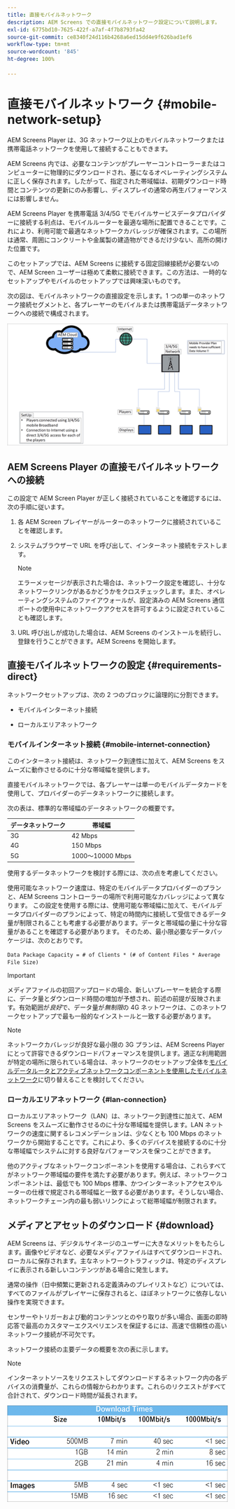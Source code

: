 ```yaml
---
title: 直接モバイルネットワーク
description: AEM Screens での直接モバイルネットワーク設定について説明します。
exl-id: 6775bd10-7625-422f-a7af-4f7b8793fa42
source-git-commit: ce8340f24d116b4268a6ed15dd4e9f626bad1ef6
workflow-type: tm+mt
source-wordcount: '845'
ht-degree: 100%

---
```


# 直接モバイルネットワーク {#mobile-network-setup}

 AEM Screens Player は、3G ネットワーク以上のモバイルネットワークまたは携帯電話ネットワークを使用して接続することもできます。

AEM Screens 内では、必要なコンテンツがプレーヤーコントローラーまたはコンピューターに物理的にダウンロードされ、基になるオペレーティングシステムに正しく保存されます。したがって、指定された帯域幅は、初期ダウンロード時間とコンテンツの更新にのみ影響し、ディスプレイの通常の再生パフォーマンスには影響しません。

AEM Screens Player を携帯電話 3/4/5G でモバイルサービスデータプロバイダーに接続する利点は、モバイルルーターを最適な場所に配置できることです。これにより、利用可能で最適なネットワークカバレッジが確保されます。この場所は通常、周囲にコンクリートや金属製の建造物ができるだけ少ない、高所の開けた位置です。

このセットアップでは、AEM Screens に接続する固定回線接続が必要ないので、AEM Screen ユーザーは極めて柔軟に接続できます。この方法は、一時的なセットアップやモバイルのセットアップでは興味深いものです。

次の図は、モバイルネットワークの直接設定を示します。1 つの単一のネットワーク接続セグメントと、各プレーヤーのモバイルまたは携帯電話データネットワークへの接続で構成されます。

![](/help/using/assets/direct-mobile-1.png)

## AEM Screens Player の直接モバイルネットワークへの接続

この設定で AEM Screen Player が正しく接続されていることを確認するには、次の手順に従います。

1. 各 AEM Screen プレイヤーがルーターのネットワークに接続されていることを確認します。

1. システムブラウザーで URL を呼び出して、インターネット接続をテストします。

   >[!NOTE]
   >エラーメッセージが表示された場合は、ネットワーク設定を確認し、十分なネットワークリンクがあるかどうかをクロスチェックします。また、オペレーティングシステムのファイアウォールが、設定済みの AEM Screens 通信ポートの使用中にネットワークアクセスを許可するように設定されていることも確認します。

1. URL 呼び出しが成功した場合は、AEM Screens のインストールを続行し、登録を行うことができます。AEM Screens を開始します。

## 直接モバイルネットワークの設定 {#requirements-direct}

ネットワークセットアップは、次の 2 つのブロックに論理的に分割できます。

* モバイルインターネット接続

* ローカルエリアネットワーク

### モバイルインターネット接続 {#mobile-internet-connection}

このインターネット接続は、ネットワーク到達性に加えて、AEM Screens をスムーズに動作させるのに十分な帯域幅を提供します。

直接モバイルネットワークでは、各プレーヤーは単一のモバイルデータカードを使用して、プロバイダーのデータネットワークに接続します。

次の表は、標準的な帯域幅のデータネットワークの概要です。

| データネットワーク | 帯域幅 |
|--- |--- |
| 3G | 42 Mbps |
| 4G | 150 Mbps |
| 5G | 1000～10000 Mbps |

使用するデータネットワークを検討する際には、次の点を考慮してください。

使用可能なネットワーク速度は、特定のモバイルデータプロバイダーのプランと、AEM Screens コントローラーの場所で利用可能なカバレッジによって異なります。
この設定を使用する際には、使用可能な帯域幅に加えて、モバイルデータプロバイダーのプランによって、特定の時間内に接続して受信できるデータ量が制限されることも考慮する必要があります。データと帯域幅の量に十分な容量があることを確認する必要があります。
そのため、最小限必要なデータパッケージは、次のとおりです。

`Data Package Capacity = # of Clients * (# of Content Files * Average File Size)`


>[!IMPORTANT]
>メディアファイルの初回アップロードの場合、新しいプレーヤーを統合する際に、データ量とダウンロード時間の増加が予想され、前述の前提が反映されます。有効範囲が&#x200B;*良好*&#x200B;で、データ量が&#x200B;*無制限*&#x200B;の 4G ネットワークは、このネットワークセットアップで最も一般的なインストールと一致する必要があります。

>[!NOTE]
>ネットワークカバレッジが良好な最小限の 3G プランは、AEM Screens Player にとって許容できるダウンロードパフォーマンスを提供します。適正な利用範囲が特定の場所に限られている場合は、ネットワークのセットアップ全体を[モバイルデータルータとアクティブネットワークコンポーネントを使用したモバイルネットワーク](/help/using/mobile-network-router.md)に切り替えることを検討してください。


### ローカルエリアネットワーク {#lan-connection}

ローカルエリアネットワーク（LAN）は、ネットワーク到達性に加えて、AEM Screens をスムーズに動作させるのに十分な帯域幅を提供します。LAN ネットワークの速度に関するレコメンデーションは、少なくとも 100 Mbps のネットワークから開始することです。これにより、多くのデバイスを接続するのに十分な帯域幅でシステムに対する良好なパフォーマンスを保つことができます。

他のアクティブなネットワークコンポーネントを使用する場合は、これらすべてがネットワーク帯域幅の要件を満たす必要があります。例えば、ネットワークコンポーネントは、最低でも 100 Mbps 標準、かつインターネットアクセスやルーターの仕様で規定される帯域幅と一致する必要があります。そうしない場合、ネットワークチェーン内の最も弱いリンクによって総帯域幅が制限されます。

## メディアとアセットのダウンロード {#download}

AEM Screens は、デジタルサイネージのユーザーに大きなメリットをもたらします。画像やビデオなど、必要なメディアファイルはすべてダウンロードされ、ローカルに保存されます。主なネットワークトラフィックは、特定のディスプレイに表示される新しいコンテンツがある場合に発生します。

通常の操作（日中頻繁に更新される定義済みのプレイリストなど）については、すべてのファイルがプレイヤーに保存されると、ほぼネットワークに依存しない操作を実現できます。

センサーやトリガーおよび動的コンテンツとのやり取りが多い場合、画面の即時応答で最高のカスタマーエクスペリエンスを保証するには、高速で信頼性の高いネットワーク接続が不可欠です。

ネットワーク接続の主要データの概要を次の表に示します。

>[!NOTE]
>
>インターネットソースをリクエストしてダウンロードするネットワーク内の各デバイスの消費量が、これらの情報からわかります。これらのリクエストがすべて合計されて、ダウンロード時間が延長されます。

![](/help/using/assets/download-times-mobile.png)
